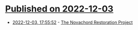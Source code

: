 # [Published on 2022-12-03](index.md)

* [2022-12-03, 17:55:52](https://news.ycombinator.com/item?id=33845555) - [The Novachord Restoration Project](https://discretesynthesizers.com/nova/intro.htm)
